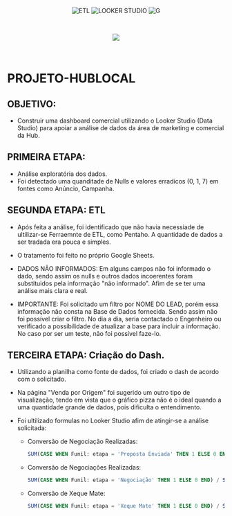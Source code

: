 <div align="center">
	
![ETL](https://img.shields.io/badge/ETL-pink?style=for-the-badge&logo=sql&logoColor=white) ![LOOKER STUDIO](https://img.shields.io/badge/LOOKER%20STUDIO-Blue?style=for-the-badge&color=blue&labelColor=007ACC) ![G](https://img.shields.io/badge/G-Black?style=for-the-badge&color=white)






</div>
<br>


<p align="center">
<img src="https://img.shields.io/badge/STATUS-CONCLUÍDO-blue"/>
</p>
<br>


# PROJETO-HUBLOCAL

## OBJETIVO: 

-  Construir uma dashboard comercial utilizando o Looker Studio (Data Studio) para apoiar a análise de dados da área de marketing e comercial da Hub.

## PRIMEIRA ETAPA:

- Análise exploratória dos dados.
- Foi detectado uma quanditade de Nulls e valores erradicos (0, 1, 7) em fontes como Anúncio, Campanha.

## SEGUNDA ETAPA: ETL

- Após feita a análise, foi identificado que não havia necessiade de ultilizar-se Ferraemnte de ETL, como Pentaho. A quantidade de dados a ser tradada era pouca e simples.
- O tratamento foi feito no próprio Google Sheets.
- DADOS NÃO INFORMADOS: Em alguns campos não foi informado o dado, sendo assim os nulls e outros dados incoerentes foram substituidos pela informação "não informado". Afim de se ter uma análise mais clara e real.

- IMPORTANTE: Foi solicitado um filtro por NOME DO LEAD, porém essa informação não consta na Base de Dados fornecida. Sendo assim não foi possível criar o filtro. No dia a dia, seria contactado o Engenheiro ou verificado a possibilidade de atualizar a base para incluir a informação. No caso por ser um teste, não foi possível faze-lo.  

## TERCEIRA ETAPA: Criação do Dash.

- Utilizando a planilha como fonte de dados, foi criado o dash de acordo com o solicitado.
- Na página "Venda por Origem" foi sugerido um outro tipo de visualização, tendo em vista que o gráfico pizza não é o ideal quando a uma quantidade grande de dados, pois dificulta o entendimento.
- Foi ultilizado formulas no Looker Studio afim de atingir-se a análise solicitada:

  - Conversão de Negociação Realizadas:
    ```sql    
    SUM(CASE WHEN Funil: etapa = 'Proposta Enviada' THEN 1 ELSE 0 END) / SUM(CASE WHEN Funil: etapa = 'Reunião Realizada' THEN 1 ELSE 0 END)
    ```
  - Conversão de Negociações Realizadas:
    ```sql
    SUM(CASE WHEN Funil: etapa = 'Negociação' THEN 1 ELSE 0 END) / SUM(CASE WHEN Funil: etapa = 'Proposta Enviada' THEN 1 ELSE 0 END)
    ```

  - Conversão de Xeque Mate:
    ```sql
    SUM(CASE WHEN Funil: etapa = 'Xeque Mate' THEN 1 ELSE 0 END) / SUM(CASE WHEN Funil: etapa = 'Negociação' THEN 1 ELSE 0 END)
    ```


  
    
